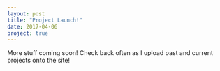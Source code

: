 ```yaml
---
layout: post
title: "Project Launch!"
date: 2017-04-06
project: true
---
```


More stuff coming soon! Check back often as I upload past and current projects onto the site!
